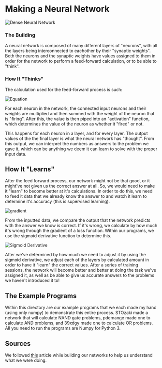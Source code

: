 # Making a Neural Network

![Dense Neural Network](https://i.stack.imgur.com/iHW2o.jpg)

### The Building

A neural network is composed of many different layers of "neurons", with all the layers being interconnected to eachother by their "synaptic weights". Both the neurons and the synaptic weights have values assigned to them in order for the network to perform a feed-forward calculation, or to be able to "think". 

### How It "Thinks"
The calculation used for the feed-forward process is such:

![Equation](https://www.learnopencv.com/wp-content/uploads/2017/10/neuron-diagram.jpg)

For each neuron in the network, the connected input neurons and their weights are multiplied and then summed with the weight of the neuron that is "firing". After this, the value is then piped into an "activation" function, which determines the value of the neuron as whether it "fired" or not.

This happens for each neuron in a layer, and for every layer. The output values of the the final layer is what the neural network has "thought". From this output, we can interpret the numbers as answers to the problem we gave it, which can be anything we deem it can learn to solve with the proper input data.

## How It "Learns"

After the feed forward process, our network might not be that good, or it might've not given us the correct answer at all. So, we would need to make it "learn" to become better at it's calculations. In order to do this, we need to feed it data that we already know the answer to and watch it learn to determine it's accuracy (this is supervised learning).

![gradient](https://cdn-images-1.medium.com/max/1600/1*6sDUTAbKX_ICVVAjunCo3g.png)

From the inputted data, we compare the output that the network predicts with the answer we know is correct. If it's wrong, we calculate by how much it's wrong through the gradient of a loss function. Within our programs, we use the sigmoid derivative function to determine this.

![Sigmoid Derivative](https://cdn-images-1.medium.com/max/1600/1*Xu7B5y9gp0iL5ooBj7LtWw.png)

After we've determined by how much we need to adjust it by using the sigmoid derivative, we adjust each of the layers by calculated amount in order to have it "learn" the correct values. After a series of training sessions, the network will become better and better at doing the task we've assigned it, as well as be able to give us accurate answers to the problems we haven't introduced it to!


## The Example Programs

Within this directory are our example programs that we each made my hand (using only numpy) to demonstrate this entire process. STOzaki made a network that will calculate NAND gate problems, pdemange made one to calculate AND problems, and 39xdgy made one to calculate OR problems. All you need to run the programs are Numpy for Python 3.

## Sources

We followed [this](https://medium.com/technology-invention-and-more/how-to-build-a-multi-layered-neural-network-in-python-53ec3d1d326a) article while building our networks to help us understand what we were doing.
